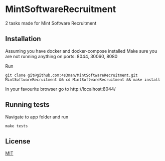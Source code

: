 # MintSoftwareRecruitment 
2 tasks made for Mint Software Recruitment 

## Installation
Assuming you have docker and docker-compose installed
Make sure you are not running anything on ports: 8044, 30060, 8080

Run
```
git clone git@github.com:4s3man/MintSoftwareRecruitment.git MintSoftwareRecruitment && cd MintSoftwareRecruitment && make install    
```
In your favourite browser go to http://localhost:8044/

## Running tests
Navigate to app folder and run
```
make tests
```

## License
[MIT](https://choosealicense.com/licenses/mit/)